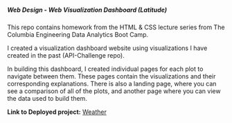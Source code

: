 ##### Web Design - Web Visualization Dashboard (Latitude)

This repo contains homework from the HTML & CSS lecture series from The Columbia Engineering Data Analytics Boot Camp.

I created a visualization dashboard website using visualizations I have created in the past (API-Challenge repo). 

In building this dashboard, I created individual pages for each plot to navigate between them. These pages contain the visualizations and their corresponding explanations. There is also a landing page, where you can see a comparison of all of the plots, and another page where you can view the data used to build them.

**Link to Deployed project:**
[Weather](https://iris28kurti.github.io/weather/index.html)